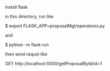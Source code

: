 install flask


in this directory, run like


$ export FLASK_APP=proposalMgt/operations.py


and


$ python -m flask run


then send requst like


GET http://localhost:5000/getProposalById/id=1
